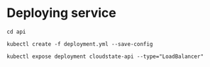 # Deploying service
`cd api`

`kubectl create -f deployment.yml --save-config`

`kubectl expose deployment cloudstate-api --type="LoadBalancer"`
